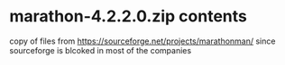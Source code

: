 # marathon-4.2.2.0.zip contents
copy of files from https://sourceforge.net/projects/marathonman/ since sourceforge is blcoked in most of the companies
